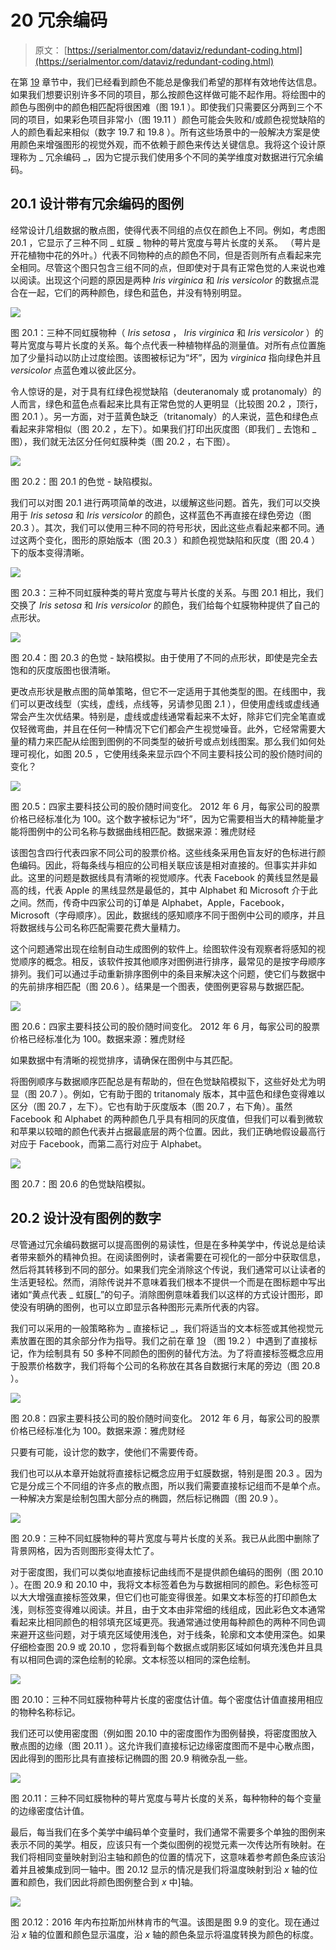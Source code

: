 # 20 冗余编码

> 原文： [https://serialmentor.com/dataviz/redundant-coding.html](https://serialmentor.com/dataviz/redundant-coding.html)

在第 [19](color-pitfalls.html#color-pitfalls) 章节中，我们已经看到颜色不能总是像我们希望的那样有效地传达信息。如果我们想要识别许多不同的项目，那么按颜色这样做可能不起作用。将绘图中的颜色与图例中的颜色相匹配将很困难（图 19.1 ）。即使我们只需要区分两到三个不同的项目，如果彩色项目非常小（图 19.11 ）颜色可能会失败和/或颜色视觉缺陷的人的颜色看起来相似（数字 19.7 和 19.8 ）。所有这些场景中的一般解决方案是使用颜色来增强图形的视觉外观，而不依赖于颜色来传达关键信息。我将这个设计原理称为 _ 冗余编码 _，因为它提示我们使用多个不同的美学维度对数据进行冗余编码。

## 20.1 设计带有冗余编码的图例

经常设计几组数据的散点图，使得代表不同组的点仅在颜色上不同。例如，考虑图 20.1 ，它显示了三种不同 _ 虹膜 _ 物种的萼片宽度与萼片长度的关系。 （萼片是开花植物中花的外叶。）代表不同物种的点的颜色不同，但是否则所有点看起来完全相同。尽管这个图只包含三组不同的点，但即使对于具有正常色觉的人来说也难以阅读。出现这个问题的原因是两种 _Iris virginica_ 和 _Iris versicolor_ 的数据点混合在一起，它们的两种颜色，绿色和蓝色，并没有特别明显。

![](img/71de51cfd932d0a8d7a54d501a2e1240.jpg)

图 20.1：三种不同虹膜物种（ _Iris setosa_ ， _Iris virginica_ 和 _Iris versicolor_ ）的萼片宽度与萼片长度的关系。每个点代表一种植物样品的测量值。对所有点位置施加了少量抖动以防止过度绘图。该图被标记为“坏”，因为 _virginica_ 指向绿色并且 _versicolor_ 点蓝色难以彼此区分。

令人惊讶的是，对于具有红绿色视觉缺陷（deuteranomaly 或 protanomaly）的人而言，绿色和蓝色点看起来比具有正常色觉的人更明显（比较图 20.2 ，顶行，图 20.1 ）。另一方面，对于蓝黄色缺乏（tritanomaly）的人来说，蓝色和绿色点看起来非常相似（图 20.2 ，左下）。如果我们打印出灰度图（即我们 _ 去饱和 _ 图），我们就无法区分任何虹膜种类（图 20.2 ，右下图）。

![](img/430fd625964cb0e46e0832fa7b5bf992.jpg)

图 20.2：图 20.1 的色觉 - 缺陷模拟。

我们可以对图 20.1 进行两项简单的改进，以缓解这些问题。首先，我们可以交换用于 _Iris setosa_ 和 _Iris versicolor_ 的颜色，这样蓝色不再直接在绿色旁边（图 20.3 ）。其次，我们可以使用三种不同的符号形状，因此这些点看起来都不同。通过这两个变化，图形的原始版本（图 20.3 ）和颜色视觉缺陷和灰度（图 20.4 ）下的版本变得清晰。

![](img/528ecc80bd2062e70d3be896630da801.jpg)

图 20.3：三种不同虹膜种类的萼片宽度与萼片长度的关系。与图 20.1 相比，我们交换了 _Iris setosa_ 和 _Iris versicolor_ 的颜色，我们给每个虹膜物种提供了自己的点形状。

![](img/fc90c9311df98c0533b1add556e078e0.jpg)

图 20.4：图 20.3 的色觉 - 缺陷模拟。由于使用了不同的点形状，即使是完全去饱和的灰度版图也很清晰。

更改点形状是散点图的简单策略，但它不一定适用于其他类型的图。在线图中，我们可以更改线型（实线，虚线，点线等，另请参见图 2.1 ），但使用虚线或虚线通常会产生次优结果。特别是，虚线或虚线通常看起来不太好，除非它们完全笔直或仅轻微弯曲，并且在任何一种情况下它们都会产生视觉噪音。此外，它经常需要大量的精力来匹配从绘图到图例的不同类型的破折号或点划线图案。那么我们如何处理可视化，如图 20.5 ，它使用线条来显示四个不同主要科技公司的股价随时间的变化？

![](img/4bb1f3fd1084c397035127fff222f3fa.jpg)

图 20.5：四家主要科技公司的股价随时间变化。 2012 年 6 月，每家公司的股票价格已经标准化为 100。这个数字被标记为“坏”，因为它需要相当大的精神能量才能将图例中的公司名称与数据曲线相匹配。数据来源：雅虎财经

该图包含四行代表四家不同公司的股票价格。这些线条采用色盲友好的色标进行颜色编码。因此，将每条线与相应的公司相关联应该是相对直接的。但事实并非如此。这里的问题是数据线具有清晰的视觉顺序。代表 Facebook 的黄线显然是最高的线，代表 Apple 的黑线显然是最低的，其中 Alphabet 和 Microsoft 介于此之间。然而，传奇中四家公司的订单是 Alphabet，Apple，Facebook，Microsoft（字母顺序）。因此，数据线的感知顺序不同于图例中公司的顺序，并且将数据线与公司名称匹配需要花费大量精力。

这个问题通常出现在绘制自动生成图例的软件上。绘图软件没有观察者将感知的视觉顺序的概念。相反，该软件按其他顺序对图例进行排序，最常见的是按字母顺序排列。我们可以通过手动重新排序图例中的条目来解决这个问题，使它们与数据中的先前排序相匹配（图 20.6 ）。结果是一个图表，使图例更容易与数据匹配。

![](img/9940959651d4ef3565baa42af035b30f.jpg)

图 20.6：四家主要科技公司的股价随时间变化。 2012 年 6 月，每家公司的股票价格已经标准化为 100。数据来源：雅虎财经

如果数据中有清晰的视觉排序，请确保在图例中与其匹配。

将图例顺序与数据顺序匹配总是有帮助的，但在色觉缺陷模拟下，这些好处尤为明显（图 20.7 ）。例如，它有助于图的 tritanomaly 版本，其中蓝色和绿色变得难以区分（图 20.7 ，左下）。它也有助于灰度版本（图 20.7 ，右下角）。虽然 Facebook 和 Alphabet 的两种颜色几乎具有相同的灰度值，但我们可以看到微软和苹果以较暗的颜色代表并占据最底层的两个位置。因此，我们正确地假设最高行对应于 Facebook，而第二高行对应于 Alphabet。

![](img/eba855504b27aa4991bab1f60077e0d1.jpg)

图 20.7：图 20.6 的色觉缺陷模拟。

## 20.2 设计没有图例的数字

尽管通过冗余编码数据可以提高图例的易读性，但是在多种美学中，传说总是给读者带来额外的精神负担。在阅读图例时，读者需要在可视化的一部分中获取信息，然后将其转移到不同的部分。如果我们完全消除这个传说，我们通常可以让读者的生活更轻松。然而，消除传说并不意味着我们根本不提供一个而是在图标题中写出诸如“黄点代表 _ 虹膜[_”的句子。消除图例意味着我们以这样的方式设计图形，即使没有明确的图例，也可以立即显示各种图形元素所代表的内容。

我们可以采用的一般策略称为 _ 直接标记 _，我们将适当的文本标签或其他视觉元素放置在图的其余部分作为指导。我们之前在章 [19](color-pitfalls.html#color-pitfalls) （图 19.2 ）中遇到了直接标记，作为绘制具有 50 多种不同颜色的图例的替代方法。为了将直接标签概念应用于股票价格数字，我们将每个公司的名称放在其各自数据行末尾的旁边（图 20.8 ）。

![](img/84e4b8c9d79f48386a788e3be7bb17be.jpg)

图 20.8：四家主要科技公司的股价随时间变化。 2012 年 6 月，每家公司的股票价格已经标准化为 100。数据来源：雅虎财经

只要有可能，设计您的数字，使他们不需要传奇。

我们也可以从本章开始就将直接标记概念应用于虹膜数据，特别是图 20.3 。因为它是分成三个不同组的许多点的散点图，所以我们需要直接标记组而不是单个点。一种解决方案是绘制包围大部分点的椭圆，然后标记椭圆（图 20.9 ）。

![](img/2aa1af320ab84d16b0bd8e25a406bdc7.jpg)

图 20.9：三种不同虹膜物种的萼片宽度与萼片长度的关系。我已从此图中删除了背景网格，因为否则图形变得太忙了。

对于密度图，我们可以类似地直接标记曲线而不是提供颜色编码的图例（图 20.10 ）。在图 20.9 和 20.10 中，我将文本标签着色为与数据相同的颜色。彩色标签可以大大增强直接标签效果，但它们也可能变得很差。如果文本标签的打印颜色太浅，则标签变得难以阅读。并且，由于文本由非常细的线组成，因此彩色文本通常看起来比相同颜色的相邻填充区域更亮。我通常通过使用每种颜色的两种不同色调来避开这些问题，对于填充区域使用浅色，对于线条，轮廓和文本使用深色。如果仔细检查图 20.9 或 20.10 ，您将看到每个数据点或阴影区域如何填充浅色并且具有以相同色调的深色绘制的轮廓。文本标签以相同的深色绘制。

![](img/a7e62626501a392d0528e3d323f81325.jpg)

图 20.10：三种不同虹膜物种萼片长度的密度估计值。每个密度估计值直接用相应的物种名称标记。

我们还可以使用密度图（例如图 20.10 中的密度图作为图例替换，将密度图放入散点图的边缘（图 20.11 ）。这允许我们直接标记边缘密度图而不是中心散点图，因此得到的图形比具有直接标记椭圆的图 20.9 稍微杂乱一些。

![](img/8210b74a9a6b473c4fe9e4c5e39c185a.jpg)

图 20.11：三种不同虹膜物种的萼片宽度与萼片长度的关系，每种物种的每个变量的边缘密度估计值。

最后，每当我们在多个美学中编码单个变量时，我们通常不需要多个单独的图例来表示不同的美学。相反，应该只有一个类似图例的视觉元素一次传达所有映射。在我们将相同变量映射到沿主轴和颜色的位置的情况下，这意味着参考颜色条应该沿着并且被集成到同一轴中。图 20.12 显示的情况是我们将温度映射到沿 _x_ 轴的位置和颜色，我们因此将颜色图例整合到 _x_ 中]轴。

![](img/9144d3fdda940c8c38ee794cad5b394e.jpg)

图 20.12：2016 年内布拉斯加州林肯市的气温。该图是图 9.9 的变化。现在通过沿 _x_ 轴的位置和颜色显示温度，沿 _x_ 轴的颜色条显示将温度转换为颜色的标度。